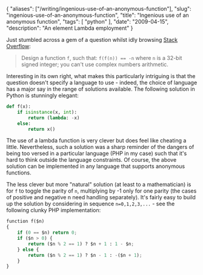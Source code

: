 {
    "aliases": ["/writing/ingenious-use-of-an-anonymous-function"],
    "slug": "ingenious-use-of-an-anonymous-function",
    "title": "Ingenious use of an anonymous function",
    "tags": [
        "python"
    ],
    "date": "2009-04-15",
    "description": "An element Lambda employment"
}

Just stumbled across a gem of a question whilst idly browsing [Stack
Overflow](http://stackoverflow.com/):

> Design a function `f`, such that: `f(f(n)) == -n` where `n` is a
> 32-bit signed integer; you can't use complex numbers arithmetic.

Interesting in its own right, what makes this particularly intriguing is
that the question doesn't specify a language to use - indeed, the choice
of language has a major say in the range of solutions available. The
following solution in Python is stunningly elegant:

``` python
def f(x):
    if isinstance(x, int):
        return (lambda: -x)
    else:
        return x()
```

The use of a lambda function is very clever but does feel like cheating
a little. Nevertheless, such a solution was a sharp reminder of the
dangers of being too versed in a particular language (PHP in my case)
such that it's hard to think outside the language constraints. Of
course, the above solution can be implemented in any language that
supports anonymous functions.

The less clever but more "natural" solution (at least to a
mathematician) is for `f` to toggle the parity of `n`, multiplying by -1
only for one parity (the cases of positive and negative n need handling
separately). It's fairly easy to build up the solution by considering in
sequence `n=0,1,2,3,...` - see the following clunky PHP implementation:

``` python
function f($n)
{
    if (0 == $n) return 0;
    if ($n > 0) {
        return ($n % 2 == 1) ? $n + 1 : 1 - $n;
    } else {
        return ($n % 2 == 1) ? $n - 1 : -($n + 1);
    }
}
```
